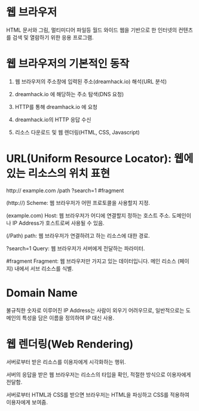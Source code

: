 # 웹 브라우저

HTML 문서와 그림, 멀티미디어 파일등 월드 와이드 웹을 기반으로 한 인터넷의 컨텐츠를 검색 및 열람하기 위한 응용 프로그램.

# 웹 브라우저의 기본적인 동작

1. 웹 브라우저의 주소창에 입력된 주소(dreamhack.io) 해석(URL 분석)

2. dreamhack.io 에 해당하는 주소 탐색(DNS 요청)

3. HTTP를 통해 dreamhack.io 에 요청

4. dreamhack.io의 HTTP 응답 수신

5. 리소스 다운로드 및 웹 렌더링(HTML, CSS, Javascript)

# URL(Uniform Resource Locator): 웹에 있는 리소스의 위치 표현

http:// example.com /path ?search=1 #fragment

(http://) Scheme: 웹 브라우저가 어떤 프로토콜을 사용할지 지정.

(example.com) Host: 웹 브라우저가 어디에 연결할지 정하는 호스트 주소. 도메인이나 IP Address가 호스트로써 사용될 수 있음.

(/Path) path: 웹 브라우저가 연결하려고 하는 리소스에 대한 경로.

?search=1 Query: 웹 브라우저가 서버에게 전달하는 파라미터.

#fragment Fragment: 웹 브라우저만 가지고 있는 데이터입니다. 메인 리소스 (페이지) 내에서 서브 리소스를 식별.

# Domain Name

불규칙한 숫자로 이루어진 IP Address는 사람이 외우기 어려우므로,
일반적으로는 도메인의 특성을 담은 이름을 정의하여 IP 대신 사용.

# 웹 렌더링(Web Rendering)

서버로부터 받은 리소스를 이용자에게 시각화하는 행위.

서버의 응답을 받은 웹 브라우저는 리소스의 타입을 확인, 적절한 방식으로 이용자에게 전달함.

서버로부터 HTML과 CSS를 받으면 브라우저는 HTML을 파싱하고 CSS를 적용하여 이용자에게 보여줌.
